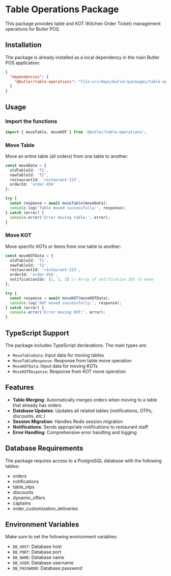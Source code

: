 # Table Operations Package

This package provides table and KOT (Kitchen Order Ticket) management operations for Butler POS.

## Installation

The package is already installed as a local dependency in the main Butler POS application:

```json
{
  "dependencies": {
    "@butler/table-operations": "file:src/deps/butler/packages/table-operations"
  }
}
```

## Usage

### Import the functions

```typescript
import { moveTable, moveKOT } from '@butler/table-operations';
```

### Move Table

Move an entire table (all orders) from one table to another:

```typescript
const moveData = {
  oldTableId: 'T1',
  newTableId: 'T2', 
  restaurantId: 'restaurant-123',
  orderId: 'order-456'
};

try {
  const response = await moveTable(moveData);
  console.log('Table moved successfully:', response);
} catch (error) {
  console.error('Error moving table:', error);
}
```

### Move KOT

Move specific KOTs or items from one table to another:

```typescript
const moveKOTData = {
  oldTableId: 'T1',
  newTableId: 'T2',
  restaurantId: 'restaurant-123', 
  orderId: 'order-456',
  notificationIds: [1, 2, 3] // Array of notification IDs to move
};

try {
  const response = await moveKOT(moveKOTData);
  console.log('KOT moved successfully:', response);
} catch (error) {
  console.error('Error moving KOT:', error);
}
```

## TypeScript Support

The package includes TypeScript declarations. The main types are:

- `MoveTableData`: Input data for moving tables
- `MoveTableResponse`: Response from table move operation
- `MoveKOTData`: Input data for moving KOTs
- `MoveKOTResponse`: Response from KOT move operation

## Features

- **Table Merging**: Automatically merges orders when moving to a table that already has orders
- **Database Updates**: Updates all related tables (notifications, OTPs, discounts, etc.)
- **Session Migration**: Handles Redis session migration
- **Notifications**: Sends appropriate notifications to restaurant staff
- **Error Handling**: Comprehensive error handling and logging

## Database Requirements

The package requires access to a PostgreSQL database with the following tables:
- orders
- notifications
- table_otps
- discounts
- dynamic_offers
- captains
- order_customization_deliveries

## Environment Variables

Make sure to set the following environment variables:
- `DB_HOST`: Database host
- `DB_PORT`: Database port
- `DB_NAME`: Database name
- `DB_USER`: Database username
- `DB_PASSWORD`: Database password 